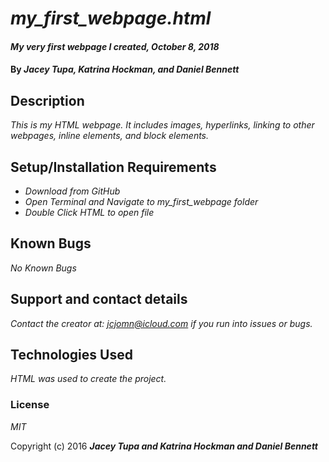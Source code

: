 # _my_first_webpage.html_

#### _My very first webpage I created, October 8, 2018_

#### By _**Jacey Tupa, Katrina Hockman, and Daniel Bennett**_

## Description

_This is my HTML webpage. It includes images, hyperlinks, linking to other webpages, inline elements, and block elements._

## Setup/Installation Requirements

* _Download from GitHub_
* _Open Terminal and Navigate to my_first_webpage folder_
* _Double Click HTML to open file_

## Known Bugs

_No Known Bugs_

## Support and contact details

_Contact the creator at: jcjomn@icloud.com if you run into issues or bugs._

## Technologies Used

_HTML was used to create the project._

### License

*MIT*

Copyright (c) 2016 **_Jacey Tupa and Katrina Hockman and Daniel Bennett_**
